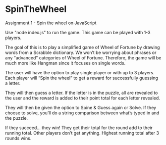 # SpinTheWheel

Assignment 1 - Spin the wheel on JavaScript

Use "node index.js" to run the game. This game can be played with 1-3 players.

The goal of this is to play a simplified game of Wheel of Fortune by drawing
words from a Scrabble dictionary. We won’t be worrying about phrases or any
“advanced” categories of Wheel of Fortune. Therefore, the game will be much more
like Hangman since it focuses on single words.

The user will have the option to play single player or with up to 3 players.  
Each player will “Spin the wheel” to get a reward for successfully guessing a
letter.

They will then guess a letter. If the letter is in the puzzle, all are revealed
to the user and the reward is added to their point total for each letter
revealed.

They will then be given the option to Spine & Guess again or Solve.
If they choose to solve, you’ll do a string comparison between what’s typed in
and the puzzle.

If they succeed... they win! They get their total for the round add to their
running total. Other players don’t get anything.
Highest running total after 3 rounds wins.
